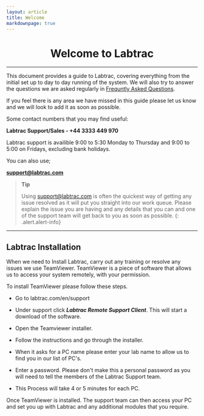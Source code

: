 ```yaml
---
layout: article
title: Welcome
markdownpage: true
---
```

<center> <h1>Welcome to Labtrac</h1> </center>

- - - 

This document provides a guide to Labtrac, covering everything from the initial set up to day to day running of the system. We will also try to answer the questions we are asked regularly in [Frequntly Asked Questions](#faq).

If you feel there is any area we have missed in this guide please let us know and we will look to add it as soon as possible.

<a name="LabtracSupport"></a>

Some contact numbers that you may find useful:

**Labtrac Support/Sales - +44 3333 449 970**

Labtrac support is availible 9:00 to 5:30 Monday to Thursday and 9:00 to 5:00 on Fridays, excluding bank holidays.

You can also use;

**support@labtrac.com**

>**Tip**
>
>Using support@labtrac.com is often the quickest way of getting any issue resolved as it will put you straight into our work queue. Please explain the issue you are having and any details that you can and one of the support team will get back to you as soon as possible.
{: .alert.alert-info}

- - - 

<a class="offset" name="#0.1"></a>

<a class="offset" name="thisisatest"></a>

## Labtrac Installation

When we need to Install Labtrac, carry out any training or resolve any issues we use TeamViewer. TeamViewer is a piece of software that allows us to access your system remotely, with your permission.

To install TeamViewer please follow these steps.

* Go to labtrac.com/en/support

* Under support click ***Labtrac Remote Support Client***. This will start a download of the software. 

* Open the Teamviewer installer.

* Follow the instructions and go through the installer.

* When it asks for a PC name please enter your lab name to allow us to find you in our list of PC's.

* Enter a password. Please don't make this a personal password as you will need to tell the members of the Labtrac Support team.

* This Process will take 4 or 5 minutes for each PC.

Once TeamViewer is installed. The support team can then access your PC and set you up with Labtrac and any additional modules that you require.
